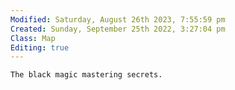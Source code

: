 ```yaml
---
Modified: Saturday, August 26th 2023, 7:55:59 pm
Created: Sunday, September 25th 2022, 3:27:04 pm
Class: Map
Editing: true
---
```


```
The black magic mastering secrets.
```

